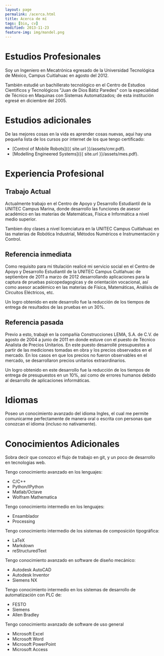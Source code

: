 ```yaml
---
layout: page
permalink: /acerca.html
title: Acerca de mí
tags: [bio, cv]
modified: 2013-11-23
feature-img: img/mandel.png
---
```


# Estudios Profesionales

Soy un Ingeniero en Mecatrónica egresado de la Universidad Tecnológica de México, Campus Cuitlahuac en agosto del 2012.

También estudié un bachillerato tecnológico en el Centro de Estudios Científicos y Tecnológicos "Juan de Dios Bátiz Paredes" con la especialidad de Técnico en Maquinas con Sistemas Automatizados; de esta institución egresé en diciembre del 2005.

# Estudios adicionales

De las mejores cosas en la vida es aprender cosas nuevas, aqui hay una pequeña lista de los cursos por internet de los que tengo certificado:

* [Control of Mobile Robots]({{ site.url }}/assets/cmr.pdf).
* [Modelling Engineered Systems]({{ site.url }}/assets/mes.pdf).
    
# Experiencia Profesional

## Trabajo Actual

Actualmente trabajo en el Centro de Apoyo y Desarrollo Estudiantil de la UNITEC Campus Marina, donde desarrollo las funciones de asesor académico en las materias de Matemáticas, Física e Informática a nivel medio superior.

Tambien doy clases a nivel licenciatura en la UNITEC Campus Cuitlahuac en las materias de Robótica Industrial, Métodos Numéricos e Instrumentación y Control.

## Referencia inmediata

Como requisito para mi titulación realicé mi servicio social en el Centro de Apoyo y Desarrollo Estudiantil de la UNITEC Campus Cuitlahuac de septiembre de 2011 a marzo de 2012 desarrollando aplicaciones para la captura de pruebas psicopedagogicas y de orientación vocacional, así como asesor académico en las materias de Física, Matemáticas, Análisis de Circuitos Eléctricos, etc.

Un logro obtenido en este desarrollo fue la reducción de los tiempos de entrega de resultados de las pruebas en un 30%.

## Referencia pasada

Previo a esto, trabajé en la compañía Construcciones LEMA, S.A. de C.V. de agosto de 2004 a junio de 2011 en donde estuve con el puesto de Técnico Analista de Precios Unitarios. En este puesto desarrollé presupuestos a partir de las mediciones tomadas en obra y los precios observados en el mercado. En los casos en que los precios no fueron observables en el mercado, se desarrollaron precios unitarios extraordinarios.

Un logro obtenido en este desarrollo fue la reducción de los tiempos de entrega de presupuestos en un 10%, así como de errores humanos debido al desarrollo de aplicaciones informáticas.

# Idiomas

Poseo un conocimiento avanzado del idioma Ingles, el cual me permite comunicarme perfectamente de manera oral o escrita con personas que conozcan el idioma (incluso no nativamente).

# Conocimientos Adicionales

Sobra decir que conozco el flujo de trabajo en git, y un poco de desarrollo en tecnologias web.

Tengo conocimiento avanzado en los lenguajes:

* C/C++
* Python/IPython
* Matlab/Octave
* Wolfram Mathematica

Tengo conocimiento intermedio en los lenguajes:

* Ensamblador
* Processing

Tengo conocimiento intermedio de los sistemas de composición tipográfica:

* LaTeX
* Markdown
* reStructuredText

Tengo conocimiento avanzado en software de diseño mecánico:

* Autodesk AutoCAD
* Autodesk Inventor
* Siemens NX

Tengo conocimiento intermedio en los sistemas de desarrollo de automatización con PLC de:

* FESTO
* Siemens
* Allen Bradley

Tengo conocimiento avanzado de software de uso general 

* Microsoft Excel
* Microsoft Word
* Microsoft PowerPoint
* Microsoft Access